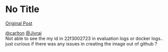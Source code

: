 # No Title

[Original Post](https://discourse.onlinedegree.iitm.ac.in/t/171141/397)

<p><a class="mention" href="/u/carlton">@carlton</a> <a class="mention" href="/u/jivraj">@Jivraj</a><br>
Not able to see the my id in 22f3002723 in evaluation logs or docker logs.. just curious if there was  any issues in creating the image out of github ?</p>